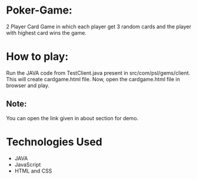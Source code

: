 # Poker-Game:
2 Player Card Game in which each player get 3 random cards and the player with highest card wins the game.

# How to play:
Run the JAVA code from TestClient.java present in src/com/psl/gems/client. This will create cardgame.html file. Now, open the cardgame.html file in browser and play.

## Note:
You can open the link given in about section for demo.

# Technologies Used
- JAVA
- JavaScript
- HTML and CSS
